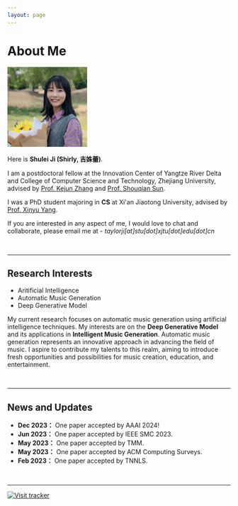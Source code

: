 ```yaml
---
layout: page
---
```


# About Me

<img src="/images/jishulei.jpg" class="floatpic" width="180" height="180">

Here is **Shulei Ji (Shirly, 吉姝蕾)**.

I am a postdoctoral fellow at the Innovation Center of Yangtze River Delta and College of Computer Science and Technology, Zhejiang University, advised by [Prof. Kejun Zhang](https://person.zju.edu.cn/zhangkejun) and [Prof. Shouqian Sun](https://person.zju.edu.cn/0091226).

I was a PhD student majoring in **CS** at Xi'an Jiaotong University, advised by [Prof. Xinyu Yang](https://gr.xjtu.edu.cn/en/web/xyyang/).

If you are interested in any aspect of me, I would love to chat and collaborate, please email me at - *taylorji[at]stu[dot]xjtu[dot]edu[dot]cn*

<br>

---

## Research Interests

- Aritificial Intelligence
- Automatic Music Generation
- Deep Generative Model

My current research focuses on automatic music generation using artificial intelligence techniques. My interests are on the **Deep Generative Model** and its applications in **Intelligent Music Generation**. Automatic music generation represents an innovative approach in advancing the field of music. I aspire to contribute my talents to this realm, aiming to introduce fresh opportunities and possibilities for music creation, education, and entertainment.

<br>

---

## News and Updates

- **Dec 2023：** One paper accepted by AAAI 2024!
- **Jun 2023：** One paper accepted by IEEE SMC 2023.
- **May 2023：** One paper accepted by TMM.
- **May 2023：** One paper accepted by ACM Computing Surveys.
- **Feb 2023：** One paper accepted by TNNLS.
<br>

---
[![Visit tracker](https://clustrmaps.com/map_v2.png?cl=1768c4&w=a&t=n&d=pQyQkYWJ9EDu14vZFBycodEL-DKMU1JphEVRBVMsQAc&co=ffffff)](https://clustrmaps.com/site/1bxk2)


